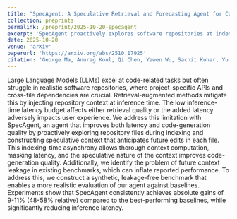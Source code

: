 ```yaml
---
title: "SpecAgent: A Speculative Retrieval and Forecasting Agent for Code Completion"
collection: preprints
permalink: /preprint/2025-10-20-specagent
excerpt: 'SpecAgent proactively explores software repositories at indexing time to build speculative context that eliminates inference-time retrieval latency, improves LLM code-generation accuracy by up to 11% absolute, and introduces a new leakage-free benchmark construction method for realistic evaluation.'
date: 2025-10-20
venue: 'arXiv'
paperurl: 'https://arxiv.org/abs/2510.17925'
citation: 'George Ma, Anurag Koul, Qi Chen, Yawen Wu, Sachit Kuhar, Yu Yu, Aritra Sengupta, Varun Kumar, Murali Krishna Ramanathan (2025). SpecAgent: A Speculative Retrieval and Forecasting Agent for Code Completion. <i>arXiv preprint arXiv:2510.17925</i>.'
---
```

Large Language Models (LLMs) excel at code-related tasks but often struggle in realistic software repositories, where project-specific APIs and cross-file dependencies are crucial. Retrieval-augmented methods mitigate this by injecting repository context at inference time. The low inference-time latency budget affects either retrieval quality or the added latency adversely impacts user experience. We address this limitation with SpecAgent, an agent that improves both latency and code-generation quality by proactively exploring repository files during indexing and constructing speculative context that anticipates future edits in each file. This indexing-time asynchrony allows thorough context computation, masking latency, and the speculative nature of the context improves code-generation quality. Additionally, we identify the problem of future context leakage in existing benchmarks, which can inflate reported performance. To address this, we construct a synthetic, leakage-free benchmark that enables a more realistic evaluation of our agent against baselines. Experiments show that SpecAgent consistently achieves absolute gains of 9-11% (48-58% relative) compared to the best-performing baselines, while significantly reducing inference latency.